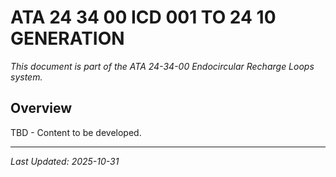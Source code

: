 # ATA 24 34 00 ICD 001 TO 24 10 GENERATION

*This document is part of the ATA 24-34-00 Endocircular Recharge Loops system.*

## Overview

TBD - Content to be developed.

---

*Last Updated: 2025-10-31*
